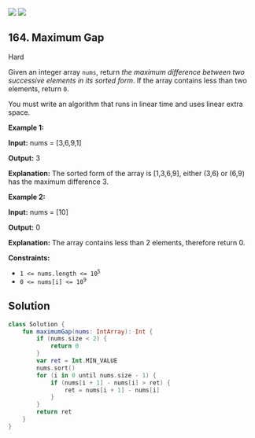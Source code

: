 [![](https://img.shields.io/github/stars/javadev/LeetCode-in-Kotlin?label=Stars&style=flat-square)](https://github.com/javadev/LeetCode-in-Kotlin)
[![](https://img.shields.io/github/forks/javadev/LeetCode-in-Kotlin?label=Fork%20me%20on%20GitHub%20&style=flat-square)](https://github.com/javadev/LeetCode-in-Kotlin/fork)

## 164\. Maximum Gap

Hard

Given an integer array `nums`, return _the maximum difference between two successive elements in its sorted form_. If the array contains less than two elements, return `0`.

You must write an algorithm that runs in linear time and uses linear extra space.

**Example 1:**

**Input:** nums = [3,6,9,1]

**Output:** 3

**Explanation:** The sorted form of the array is [1,3,6,9], either (3,6) or (6,9) has the maximum difference 3.

**Example 2:**

**Input:** nums = [10]

**Output:** 0

**Explanation:** The array contains less than 2 elements, therefore return 0.

**Constraints:**

*   <code>1 <= nums.length <= 10<sup>5</sup></code>
*   <code>0 <= nums[i] <= 10<sup>9</sup></code>

## Solution

```kotlin
class Solution {
    fun maximumGap(nums: IntArray): Int {
        if (nums.size < 2) {
            return 0
        }
        var ret = Int.MIN_VALUE
        nums.sort()
        for (i in 0 until nums.size - 1) {
            if (nums[i + 1] - nums[i] > ret) {
                ret = nums[i + 1] - nums[i]
            }
        }
        return ret
    }
}
```
